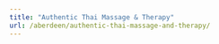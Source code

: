 ```yaml
---
title: "Authentic Thai Massage & Therapy"
url: /aberdeen/authentic-thai-massage-and-therapy/
---
```

